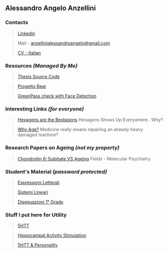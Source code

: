 ## Alessandro Angelo Anzellini 

### Contacts 

> [Linkedin](https://www.linkedin.com/in/alessandro-angelo-anzellini-033a62b1/)

> Mail - anzellinialessandroangelo@gmail.com

> [CV - Italian](https://github.com/Alexanderis1/AlessandroAngeloAnzellini/raw/gh-pages/res/AlessandroAngeloAnzellini-CV-Italian.pdf)


### Resources *(Managed By Me)*

> [Thesis Source Code](https://github.com/Alexanderis1/Schema_Alignment_for_Alaska_Benchmark)

> [Progetto Bear](https://www.progettobear.it/public/covid.php)

> [GreenPass check with Face Detection](/AlessandroAngeloAnzellini/greenpass)

### Interesting Links *(for everyone)*

> [Hexagons are the Bestagons](https://www.youtube.com/watch?v=thOifuHs6eY&ab_channel=CGPGrey)
Hexagons Shows Up Everywhere.. Why?

> [Why Age?](https://www.youtube.com/watch?v=GoJsr4IwCm4&ab_channel=Kurzgesagt%E2%80%93InaNutshell)
Medicine really means repairing an already heavy damaged machine?


### Research Papers on Ageing *(not my property)*

> [Chondroitin 6-Sulphate VS Ageing](https://github.com/Alexanderis1/AlessandroAngeloAnzellini/raw/gh-pages/res/s41380-021-01208-9.pdf)
*Fields -* Molecular Psychiatry

### Student's Material *(password protected)*

> [Espressioni Letterali](https://github.com/Alexanderis1/AlessandroAngeloAnzellini/raw/gh-pages/res/equazioni_letterali.pdf)

> [Sistemi Lineari](https://github.com/Alexanderis1/AlessandroAngeloAnzellini/raw/gh-pages/res/sistemi_lineari.pdf)

> [Disequazioni 1° Grado](https://github.com/Alexanderis1/AlessandroAngeloAnzellini/raw/gh-pages/res/disequazioni_1__grado.pdf)
### Stuff I put here for Utility

> [5HTT](https://github.com/Alexanderis1/AlessandroAngeloAnzellini/raw/gh-pages/res/CanliLesch3907_5HTT-Transporter.pdf) 

> [Hippocampal Activity Stimulation](https://github.com/Alexanderis1/AlessandroAngeloAnzellini/raw/gh-pages/res/zorumski_Airan-07.pdf)

> [5HTT & Personality](https://github.com/Alexanderis1/AlessandroAngeloAnzellini/raw/gh-pages/res/Effect_to_the_serotonin_transporter_gene_5-HTT_on_.pdf)
